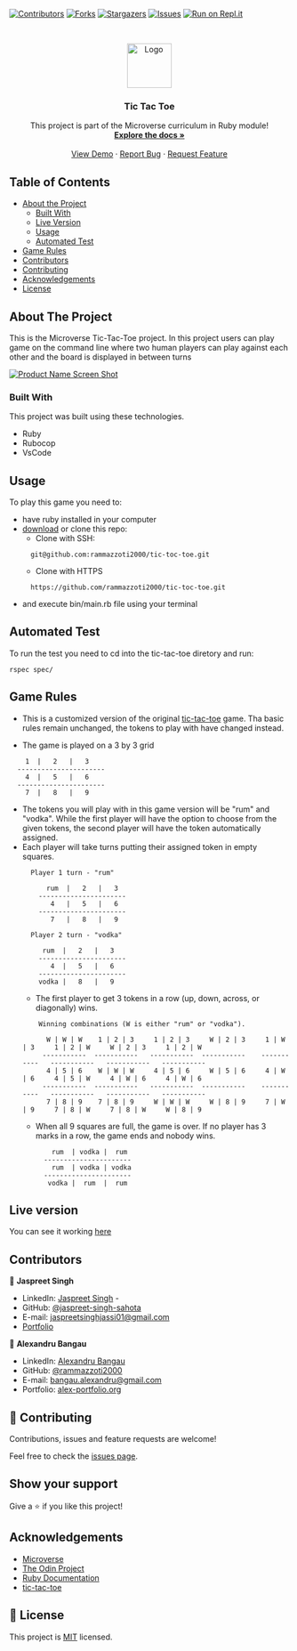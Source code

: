 <!--
*** Thanks for checking out this README Template. If you have a suggestion that would
*** make this better, please fork the repo and create a pull request or simply open
*** an issue with the tag "enhancement".
*** Thanks again! Now go create something AMAZING! :D
-->

<!-- PROJECT SHIELDS -->
<!--
*** I'm using markdown "reference style" links for readability.
*** Reference links are enclosed in brackets [ ] instead of parentheses ( ).
*** See the bottom of this document for the declaration of the reference variables
*** for contributors-url, forks-url, etc. This is an optional, concise syntax you may use.
*** https://www.markdownguide.org/basic-syntax/#reference-style-links
-->
[![Contributors][contributors-shield]][contributors-url]
[![Forks][forks-shield]][forks-url]
[![Stargazers][stars-shield]][stars-url]
[![Issues][issues-shield]][issues-url]
[![Run on Repl.it](https://repl.it/badge/github/rammazzoti2000/tic-toc-toe)](https://repl.it/@AlexandruBangau/tic-toc-toe)

<!-- PROJECT LOGO -->
<br />
<p align="center">
  <a href="https://github.com/rammazzoti2000/tic-toc-toe">
    <img src="images/microverse.png" alt="Logo" width="80" height="80">
  </a>

  <h3 align="center">Tic Tac Toe</h3>

  <p align="center">
    This project is part of the Microverse curriculum in Ruby module!
    <br />
    <a href="https://github.com/rammazzoti2000/tic-toc-toe"><strong>Explore the docs »</strong></a>
    <br />
    <br />
    <a href="https://repl.it/@AlexandruBangau/tic-toc-toe">View Demo</a>
    ·
    <a href="https://github.com/rammazzoti2000/tic-toc-toe/issues">Report Bug</a>
    ·
    <a href="https://github.com/rammazzoti2000/tic-toc-toe/issues">Request Feature</a>
  </p>
</p>

<!-- TABLE OF CONTENTS -->
## Table of Contents

* [About the Project](#about-the-project)
  * [Built With](#built-with)
  * [Live Version](#live-version)
  * [Usage](#usage)
  * [Automated Test](#automated-test)
* [Game Rules](#game-rules)
* [Contributors](#contributors)
* [Contributing](#contributing)
* [Acknowledgements](#acknowledgements)
* [License](#license)

<!-- ABOUT THE PROJECT -->
## About The Project

This is the Microverse Tic-Tac-Toe project. In this project users can play game on the command line where two human players can play against each other and the board is displayed in between turns

[![Product Name Screen Shot][product-screenshot]](https://repl.it/@AlexandruBangau/tic-toc-toe)


### Built With
This project was built using these technologies.
* Ruby
* Rubocop
* VsCode

<!-- ABOUT THE PROJECT -->
## Usage

To play this game you need to:
* have ruby installed in your computer
* [download](https://github.com/rammazzoti2000/tic-toc-toe/archive/master.zip) or clone this repo:
  - Clone with SSH:
  ```
    git@github.com:rammazzoti2000/tic-toc-toe.git
  ```
  - Clone with HTTPS
  ```
    https://github.com/rammazzoti2000/tic-toc-toe.git
  ```
* and execute bin/main.rb file using your terminal

<!-- AUTOMATED TEST -->
## Automated Test

To run the test you need to cd into the tic-tac-toe diretory and run:

```rspec spec/```

## Game Rules

  * This is a customized version of the original [tic-tac-toe](https://en.wikipedia.org/wiki/Tic-tac-toe) game. Tha basic rules remain unchanged, the tokens to play with have changed instead.

  * The game is played on a 3 by 3 grid
  ```
      1  |   2   |   3    
    ----------------------
      4  |   5   |   6    
    ----------------------
      7  |   8   |   9    
  ```

  * The tokens you will play with in this game version will be "rum" and "vodka". While the first player will have the option to choose from the given tokens, the second player will have the token automatically assigned.
  * Each player will take turns putting their assigned token in empty squares.
    ```
      Player 1 turn - "rum"

          rum  |   2   |   3  
        ----------------------
           4   |   5   |   6  
        ----------------------
           7   |   8   |   9  

      Player 2 turn - "vodka"

         rum  |   2   |   3  
        ----------------------
           4  |   5   |   6  
        ----------------------
        vodka |   8   |   9  
    ```
    * The first player to get 3 tokens in a row (up, down, across, or diagonally) wins.
    ```
        Winning combinations (W is either "rum" or "vodka").

          W | W | W    1 | 2 | 3     1 | 2 | 3     W | 2 | 3     1 | W | 3     1 | 2 | W     W | 2 | 3     1 | 2 | W 
         -----------  -----------   -----------  -----------    -----------   -----------   -----------   -----------
          4 | 5 | 6    W | W | W     4 | 5 | 6     W | 5 | 6     4 | W | 6     4 | 5 | W     4 | W | 6     4 | W | 6 
         -----------  -----------   -----------  -----------    -----------   -----------   -----------   -----------
          7 | 8 | 9    7 | 8 | 9     W | W | W     W | 8 | 9     7 | W | 9     7 | 8 | W     7 | 8 | W     W | 8 | 9 
    ```
    * When all 9 squares are full, the game is over. If no player has 3 marks in a row, the game ends and nobody wins.

      ```
          rum  | vodka |  rum  
        ----------------------
          rum  | vodka | vodka 
        ----------------------
         vodka |  rum  |  rum  
      ```

<!-- LIVE VERSION -->
## Live version

You can see it working [here](https://tic-toc-toe.rammazzoti2000.repl.run/)

<!-- CONTACT -->
## Contributors

👤 **Jaspreet Singh** 
    
- LinkedIn: [Jaspreet Singh](https://www.linkedin.com/in/jaspreet-singh-a28286146/) - 
- GitHub: [@jaspreet-singh-sahota](https://github.com/jaspreet-singh-sahota)
- E-mail: jaspreetsinghjassi01@gmail.com
- [Portfolio](https://jaspreet-singh-portfolio.netlify.app/)

👤 **Alexandru Bangau**

- LinkedIn: [Alexandru Bangau](https://www.linkedin.com/in/alexandru-bangau/)
- GitHub: [@rammazzoti2000](https://github.com/rammazzoti2000)
- E-mail: bangau.alexandru@gmail.com
- Portfolio: [alex-portfolio.org](https://www.alex-portfolio.org/)

## :handshake: Contributing

Contributions, issues and feature requests are welcome!

Feel free to check the [issues page](https://github.com/rammazzoti2000/tic-toc-toe/issues).

## Show your support

Give a :star: if you like this project!


<!-- ACKNOWLEDGEMENTS -->
## Acknowledgements
* [Microverse](https://www.microverse.org/)
* [The Odin Project](https://www.theodinproject.com/)
* [Ruby Documentation](https://www.ruby-lang.org/en/documentation/)
* [tic-tac-toe](https://en.wikipedia.org/wiki/Tic-tac-toe)

<!-- MARKDOWN LINKS & IMAGES -->
<!-- https://www.markdownguide.org/basic-syntax/#reference-style-links -->
[contributors-shield]: https://img.shields.io/github/contributors/rammazzoti2000/tic-toc-toe.svg?style=flat-square
[contributors-url]: https://github.com/rammazzoti2000/tic-toc-toe/graphs/contributors
[forks-shield]: https://img.shields.io/github/forks/rammazzoti2000/tic-toc-toe.svg?style=flat-square
[forks-url]: https://github.com/rammazzoti2000/tic-toc-toe/network/members
[stars-shield]: https://img.shields.io/github/stars/rammazzoti2000/tic-toc-toe.svg?style=flat-square
[stars-url]: https://github.com/rammazzoti2000/tic-toc-toe/stargazers
[issues-shield]: https://img.shields.io/github/issues/rammazzoti2000/tic-toc-toe.svg?style=flat-square
[issues-url]: https://github.com/rammazzoti2000/tic-toc-toe/issues
[product-screenshot]: images/tic-tac-toe.png

## 📝 License

This project is [MIT](https://opensource.org/licenses/MIT) licensed.

